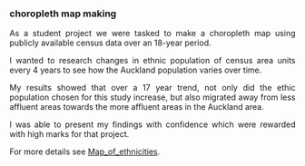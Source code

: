 ### choropleth map making
<div align="justify">
<p>As a student project we were tasked to make a choropleth map using publicly available census data over an 18-year period.</p>

<p>I wanted to research changes in ethnic population of census area units every 4 years to see how the Auckland population varies over time.</p>

<p>My results showed that over a 17 year trend, not only did the ethic population chosen for this study increase, but also migrated away from less affluent areas towards the more affluent areas in the Auckland area.</p>

<p>I was able to present my findings with confidence which were rewarded with high marks for that project.</p>
</div>

For more details see [Map_of_ethnicities](pdf/318mapofethnicitie1.pdf).
